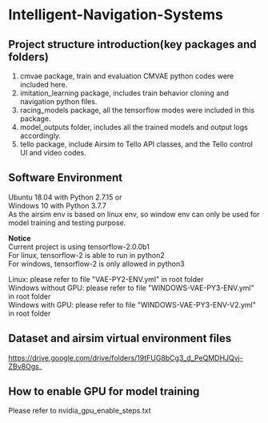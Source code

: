 # Intelligent-Navigation-Systems

## Project structure introduction(key packages and folders)

1. cmvae package, train and evaluation CMVAE python codes were included here.
2. imitation_learning package, includes train behavior cloning and navigation python files.
3. racing_models package, all the tensorflow modes were included in this package.
4. model_outputs folder, includes all the trained models and output logs accordingly.
5. tello package, include Airsim to Tello API classes, and the Tello control UI and video codes.


## Software Environment

Ubuntu 18.04 with Python 2.7.15 or<br/>
Windows 10 with Python 3.7.7<br/>
As the airsim env is based on linux env, so window env can only be used for model training and testing purpose.

**Notice**<br/>
Current project is using tensorflow-2.0.0b1<br/>
For linux, tensorflow-2 is able to run in python2<br/> 
For windows, tensorflow-2 is only allowed in python3<br/> 

Linux: please refer to file "VAE-PY2-ENV.yml" in root folder<br/> 
Windows without GPU: please refer to file "WINDOWS-VAE-PY3-ENV.yml" in root folder<br/> 
Windows with GPU: please refer to file "WINDOWS-VAE-PY3-ENV-V2.yml" in root folder<br/>

## Dataset and airsim virtual environment files

https://drive.google.com/drive/folders/19tFUG8bCg3_d_PeQMDHJQvj-ZBv8Ogs_

## How to enable GPU for model training

Please refer to nvidia_gpu_enable_steps.txt